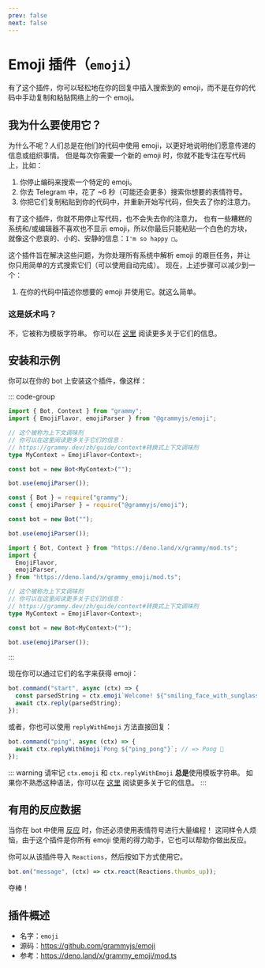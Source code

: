 ```yaml
---
prev: false
next: false
---
```


# Emoji 插件（`emoji`）

有了这个插件，你可以轻松地在你的回复中插入搜索到的 emoji，而不是在你的代码中手动复制和粘贴网络上的一个 emoji。

## 我为什么要使用它？

为什么不呢？人们总是在他们的代码中使用 emoji，以更好地说明他们愿意传递的信息或组织事情。
但是每次你需要一个新的 emoji 时，你就不能专注在写代码上，比如：

1. 你停止编码来搜索一个特定的 emoji。
2. 你去 Telegram 中，花了 ~6 秒（可能还会更多）搜索你想要的表情符号。
3. 你把它们复制粘贴到你的代码中，并重新开始写代码，但失去了你的注意力。

有了这个插件，你就不用停止写代码，也不会失去你的注意力。
也有一些糟糕的系统和/或编辑器不喜欢也不显示 emoji，所以你最后只能粘贴一个白色的方块，就像这个悲哀的、小的、安静的信息：`I'm so happy □`。

这个插件旨在解决这些问题，为你处理所有系统中解析 emoji 的艰巨任务，并让你只用简单的方式搜索它们（可以使用自动完成）。
现在，上述步骤可以减少到一个：

1. 在你的代码中描述你想要的 emoji 并使用它。就这么简单。

### 这是妖术吗？

不，它被称为模板字符串。
你可以在 [这里](https://developer.mozilla.org/zh-CN/docs/Web/JavaScript/Reference/Template_literals) 阅读更多关于它们的信息。

## 安装和示例

你可以在你的 bot 上安装这个插件，像这样：

::: code-group

```ts [TypeScript]
import { Bot, Context } from "grammy";
import { EmojiFlavor, emojiParser } from "@grammyjs/emoji";

// 这个被称为上下文调味剂
// 你可以在这里阅读更多关于它们的信息：
// https://grammy.dev/zh/guide/context#转换式上下文调味剂
type MyContext = EmojiFlavor<Context>;

const bot = new Bot<MyContext>("");

bot.use(emojiParser());
```

```js [JavaScript]
const { Bot } = require("grammy");
const { emojiParser } = require("@grammyjs/emoji");

const bot = new Bot("");

bot.use(emojiParser());
```

```ts [Deno]
import { Bot, Context } from "https://deno.land/x/grammy/mod.ts";
import {
  EmojiFlavor,
  emojiParser,
} from "https://deno.land/x/grammy_emoji/mod.ts";

// 这个被称为上下文调味剂
// 你可以在这里阅读更多关于它们的信息：
// https://grammy.dev/zh/guide/context#转换式上下文调味剂
type MyContext = EmojiFlavor<Context>;

const bot = new Bot<MyContext>("");

bot.use(emojiParser());
```

:::

现在你可以通过它们的名字来获得 emoji：

```js
bot.command("start", async (ctx) => {
  const parsedString = ctx.emoji`Welcome! ${"smiling_face_with_sunglasses"}`; // => Welcome! 😎
  await ctx.reply(parsedString);
});
```

或者，你也可以使用 `replyWithEmoji` 方法直接回复：

```js
bot.command("ping", async (ctx) => {
  await ctx.replyWithEmoji`Pong ${"ping_pong"}`; // => Pong 🏓
});
```

::: warning 请牢记
`ctx.emoji` 和 `ctx.replyWithEmoji` **总是**使用模板字符串。
如果你不熟悉这种语法，你可以在 [这里](https://developer.mozilla.org/zh-CN/docs/Web/JavaScript/Reference/Template_literals) 阅读更多关于它的信息。
:::

## 有用的反应数据

当你在 bot 中使用 [反应](../guide/reactions) 时，你还必须使用表情符号进行大量编程！
这同样令人烦恼，由于这个插件是你所有 emoji 使用的得力助手，它也可以帮助你做出反应。

你可以从该插件导入 `Reactions`，然后按如下方式使用它。

```ts
bot.on("message", (ctx) => ctx.react(Reactions.thumbs_up));
```

夺棒！

## 插件概述

- 名字：`emoji`
- 源码：<https://github.com/grammyjs/emoji>
- 参考：<https://deno.land/x/grammy_emoji/mod.ts>

